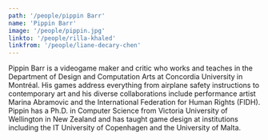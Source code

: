 ```yaml
---
path: '/people/pippin Barr'
name: 'Pippin Barr'
image: '/people/pippin.jpg'
linkto: '/people/rilla-khaled'
linkfrom: '/people/liane-decary-chen'
---
```


Pippin Barr is a videogame maker and critic who works and teaches in the Department of Design and Computation Arts at Concordia University in Montréal. His games address everything from airplane safety instructions to contemporary art and his diverse collaborations include performance artist Marina Abramovic and the International Federation for Human Rights (FIDH). Pippin has a Ph.D. in Computer Science from Victoria University of Wellington in New Zealand and has taught game design at institutions including the IT University of Copenhagen and the University of Malta.
